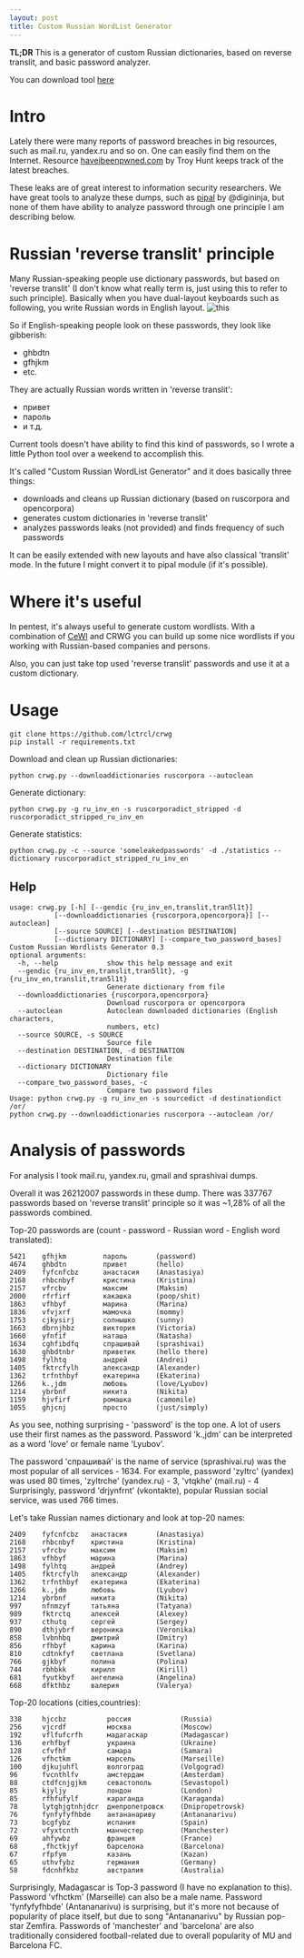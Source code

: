 ```yaml
---
layout: post
title: Custom Russian WordList Generator
---
```


**TL;DR**
This is a generator of custom Russian dictionaries, based on reverse translit, and basic password analyzer.

You can download tool [here](https://github.com/lctrcl/crwg)

# Intro

Lately there were many reports of password breaches in big resources, such as mail.ru, yandex.ru and so on. One can easily find them on the Internet. Resource [haveibeenpwned.com](https://haveibeenpwned.com) by Troy Hunt keeps track of the latest breaches.

These leaks are of great interest to information security researchers.
We have great tools to analyze these dumps, such as [pipal](https://digi.ninja/projects/pipal.php) by @digininja, but none of them have ability to analyze password through one principle I am describing below.

# Russian 'reverse translit' principle 

Many Russian-speaking people use dictionary passwords, but based on 'reverse translit' (I don't know what really term is, just using this to refer to such principle). Basically when you have dual-layout keyboards such as following, you write Russian words in English layout.
![this](http://www.thebrainfever.com/images/kb/KB_0024_Russian.png)

So if English-speaking people look on these passwords, they look like gibberish:
- ghbdtn
- gfhjkm
- etc.

They are actually Russian words written in 'reverse translit':
- привет
- пароль
- и т.д.

Current tools doesn't have ability to find this kind of passwords, so I wrote a little Python tool over a weekend to accomplish this.

It's called "Custom Russian WordList Generator" and it does basically three things:
- downloads and cleans up Russian dictionary (based on ruscorpora and opencorpora)
- generates custom dictionaries in 'reverse translit'
- analyzes passwords leaks (not provided) and finds frequency of such passwords

It can be easily extended with new layouts and have also classical 'translit' mode.
In the future I might convert it to pipal module (if it's possible).

# Where it's useful

In pentest, it's always useful to generate custom wordlists. With a combination of [CeWl](https://digi.ninja/projects/cewl.php) and CRWG you can build up some nice wordlists if you working with Russian-based companies and persons. 

Also, you can just take top used 'reverse translit' passwords and use it at a custom dictionary.

# Usage

    git clone https://github.com/lctrcl/crwg
    pip install -r requirements.txt

Download and clean up Russian dictionaries:

    python crwg.py --downloaddictionaries ruscorpora --autoclean

Generate dictionary:

    python crwg.py -g ru_inv_en -s ruscorporadict_stripped -d ruscorporadict_stripped_ru_inv_en

Generate statistics:

    python crwg.py -c --source 'someleakedpasswords' -d ./statistics --dictionary ruscorporadict_stripped_ru_inv_en

## Help

    usage: crwg.py [-h] [--gendic {ru_inv_en,translit,tran5l1t}]
               [--downloaddictionaries {ruscorpora,opencorpora}] [--autoclean]
               [--source SOURCE] [--destination DESTINATION]
               [--dictionary DICTIONARY] [--compare_two_password_bases]
    Custom Russian Wordlists Generator 0.3
    optional arguments:
      -h, --help            show this help message and exit
      --gendic {ru_inv_en,translit,tran5l1t}, -g {ru_inv_en,translit,tran5l1t}
                            Generate dictionary from file
      --downloaddictionaries {ruscorpora,opencorpora}
                            Download ruscorpora or opencorpora
      --autoclean           Autoclean downloaded dictionaries (English characters,
                            numbers, etc)
      --source SOURCE, -s SOURCE
                            Source file
      --destination DESTINATION, -d DESTINATION
                            Destination file
      --dictionary DICTIONARY
                            Dictionary file
      --compare_two_password_bases, -c
                            Compare two password files
    Usage: python crwg.py -g ru_inv_en -s sourcedict -d destinationdict /or/
    python crwg.py --downloaddictionaries ruscorpora --autoclean /or/


# Analysis of passwords

For analysis I took mail.ru, yandex.ru, gmail and sprashivai dumps.

Overall it was 26212007 passwords in these dump.
There was 337767 passwords based on 'reverse translit' principle so it was ~1,28% of all the passwords combined.

Top-20 passwords are (count - password - Russian word - English word translated):

    5421    gfhjkm         пароль       (password)
    4674    ghbdtn         привет       (hello)
    2409    fyfcnfcbz      анастасия    (Anastasiya)
    2168    rhbcnbyf       кристина     (Kristina)
    2157    vfrcbv         максим       (Maksim)
    2000    rfrfirf        какашка      (poop/shit)
    1863    vfhbyf         марина       (Marina)
    1836    vfvjxrf        мамочка      (mommy)
    1753    cjkysirj       солнышко     (sunny)
    1663    dbrnjhbz       виктория     (Victoria)
    1660    yfnfif         наташа       (Natasha)
    1634    cghfibdfq      спрашивай    (sprashivai)
    1630    ghbdtnbr       приветик     (hello there)
    1498    fylhtq         андрей       (Andrei)
    1405    fktrcfylh      александр    (Alexander)
    1362    trfnthbyf      екатерина    (Ekaterina)
    1266    k.,jdm         любовь       (love/Lyubov)
    1214    ybrbnf         никита       (Nikita)
    1159    hjvfirf        ромашка      (camomile)
    1055    ghjcnj         просто       (just/simply)

As you see, nothing surprising - 'password' is the top one.
A lot of users use their first names as the password. Password 'k.,jdm' can be interpreted as a word 'love' or female name 'Lyubov'.

The password 'спрашивай' is the name of service (sprashivai.ru) was the most popular of all services - 1634. For example, password 'zyltrc' (yandex) was used 80 times, 'zyltrche' (yandex.ru) - 3, 'vtqkhe' (mail.ru) - 4
Surprisingly, password 'drjynfrnt' (vkontakte), popular Russian social service, was used 766 times.

Let's take Russian names dictionary and look at top-20 names:

    2409    fyfcnfcbz   анастасия       (Anastasiya)
    2168    rhbcnbyf    кристина        (Kristina)
    2157    vfrcbv      максим          (Maksim)
    1863    vfhbyf      марина          (Marina)
    1498    fylhtq      андрей          (Andrey)
    1405    fktrcfylh   александр       (Alexander)
    1362    trfnthbyf   екатерина       (Ekaterina)
    1266    k.,jdm      любовь          (Lyubov)
    1214    ybrbnf      никита          (Nikita)
    997     nfnmzyf     татьяна         (Tatyana)
    989     fktrctq     алексей         (Alexey)
    937     cthutq      сергей          (Sergey)
    890     dthjybrf    вероника        (Veronika)
    858     lvbnhbq     дмитрий         (Dmitry)
    856     rfhbyf      карина          (Karina)
    810     cdtnkfyf    светлана        (Svetlana)
    766     gjkbyf      полина          (Polina)
    744     rbhbkk      кирилл          (Kirill)
    681     fyutkbyf    ангелина        (Angelina)
    668     dfkthbz     валерия         (Valerya)

Top-20 locations (cities,countries):

    338     hjccbz          россия            (Russia)
    256     vjcrdf          москва            (Moscow)
    192     vflfufcrfh      мадагаскар        (Madagascar)
    136     erhfbyf         украина           (Ukraine)
    128     cfvfhf          самара            (Samara)
    126     vfhctkm         марсель           (Marseille)
    100     djkujuhfl       волгоград         (Volgograd)
    96      fvcnthlfv       амстердам         (Amsterdam)
    88      ctdfcnjgjkm     севастополь       (Sevastopol)
    85      kjyljy          лондон            (London)
    85      rfhfufylf       караганда         (Karaganda)
    78      lytghjgtnhjdcr  днепропетровск    (Dnipropetrovsk)
    76      fynfyfyfhbde    антананариву      (Antananarivu)
    73      bcgfybz         испания           (Spain)
    72      vfyxtcnth       манчестер         (Manchester)  
    69      ahfywbz         франция           (France)
    68      ,fhctkjyf       барселона         (Barcelona)
    67      rfpfym          казань            (Kazan)
    65      uthvfybz        германия          (Germany)
    58      fdcnhfkbz       австралия         (Australia)

Surprisingly, Madagascar is Top-3 password (I have no explanation to this).
Password 'vfhctkm' (Marseille) can also be a male name.
Password 'fynfyfyfhbde' (Antananarivu) is surprising, but it's more not because of popularity of place itself, but due to song "Antananarivu" by Russian pop-star Zemfira.
Passwords of 'manchester' and 'barcelona' are also traditionally considered football-related due to overall popularity of MU and Barcelona FC.
